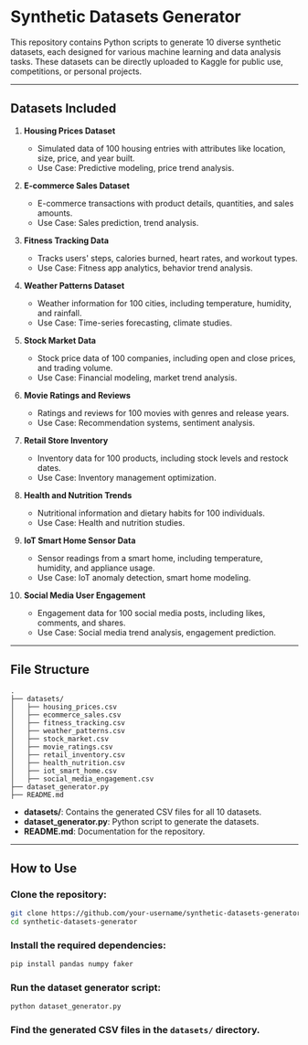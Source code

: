 # Synthetic Datasets Generator

This repository contains Python scripts to generate 10 diverse synthetic datasets, each designed for various machine learning and data analysis tasks. These datasets can be directly uploaded to Kaggle for public use, competitions, or personal projects.

---

## **Datasets Included**

1. **Housing Prices Dataset**  
   - Simulated data of 100 housing entries with attributes like location, size, price, and year built.  
   - Use Case: Predictive modeling, price trend analysis.

2. **E-commerce Sales Dataset**  
   - E-commerce transactions with product details, quantities, and sales amounts.  
   - Use Case: Sales prediction, trend analysis.

3. **Fitness Tracking Data**  
   - Tracks users' steps, calories burned, heart rates, and workout types.  
   - Use Case: Fitness app analytics, behavior trend analysis.

4. **Weather Patterns Dataset**  
   - Weather information for 100 cities, including temperature, humidity, and rainfall.  
   - Use Case: Time-series forecasting, climate studies.

5. **Stock Market Data**  
   - Stock price data of 100 companies, including open and close prices, and trading volume.  
   - Use Case: Financial modeling, market trend analysis.

6. **Movie Ratings and Reviews**  
   - Ratings and reviews for 100 movies with genres and release years.  
   - Use Case: Recommendation systems, sentiment analysis.

7. **Retail Store Inventory**  
   - Inventory data for 100 products, including stock levels and restock dates.  
   - Use Case: Inventory management optimization.

8. **Health and Nutrition Trends**  
   - Nutritional information and dietary habits for 100 individuals.  
   - Use Case: Health and nutrition studies.

9. **IoT Smart Home Sensor Data**  
   - Sensor readings from a smart home, including temperature, humidity, and appliance usage.  
   - Use Case: IoT anomaly detection, smart home modeling.

10. **Social Media User Engagement**  
    - Engagement data for 100 social media posts, including likes, comments, and shares.  
    - Use Case: Social media trend analysis, engagement prediction.

---

## **File Structure**

```plaintext
.
├── datasets/
│   ├── housing_prices.csv
│   ├── ecommerce_sales.csv
│   ├── fitness_tracking.csv
│   ├── weather_patterns.csv
│   ├── stock_market.csv
│   ├── movie_ratings.csv
│   ├── retail_inventory.csv
│   ├── health_nutrition.csv
│   ├── iot_smart_home.csv
│   ├── social_media_engagement.csv
├── dataset_generator.py
├── README.md
```

- **datasets/**: Contains the generated CSV files for all 10 datasets.
- **dataset_generator.py**: Python script to generate the datasets.
- **README.md**: Documentation for the repository.

---

## **How to Use**

### Clone the repository:

```bash
git clone https://github.com/your-username/synthetic-datasets-generator.git
cd synthetic-datasets-generator
```

### Install the required dependencies:

```bash
pip install pandas numpy faker
```

### Run the dataset generator script:

```bash
python dataset_generator.py
```

### Find the generated CSV files in the `datasets/` directory.
